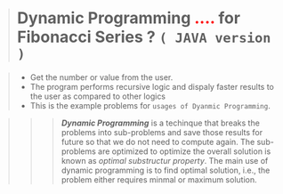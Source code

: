 > # Dynamic Programming <span style='color:red;'> .... </span> for Fibonacci Series ? `( JAVA version )`

> * Get the number or value from the user.
> * The program performs recursive logic and dispaly faster results to the user as compared to other logics
> * This is the example problems for `usages of Dyanmic Programming`.

>>>  ***Dynamic Programming*** is a techinque that breaks the problems into sub-problems and save those results for future
>>>	 so that we do not need to compute again. The sub-problems are optimized to optimize the overall solution is known as
>>>  *optimal substructur property*. The main use of dynamic programming is to find optimal solution, i.e., the problem either
>>>  requires minmal or maximum solution.

  
